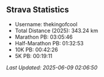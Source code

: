 


## Strava Statistics

- Username: thekingofcool
- Total Distance (2025): 343.24 km
- Marathon PB: 03:05:46
- Half-Marathon PB: 01:32:53
- 10K PB: 00:42:26
- 5K PB: 00:19:11

*Last Updated: 2025-06-09 02:06:50*
